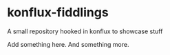 # konflux-fiddlings

A small repository hooked in konflux to showcase stuff

Add something here. And something more.
